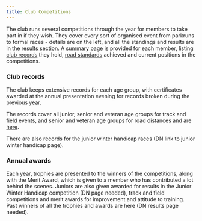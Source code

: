 ```yaml
---
title: Club Competitions
---
```

The club runs several competitions through the year for members to take part in if they wish.  They cover every sort of organised event from parkruns to formal races - details are on the left, and all the standings and results are in the [results section](http://results.pfrac.co.uk/).  A [summary page](http://results.pfrac.co.uk/Runner%20Pages/) is provided for each member, listing [club records](http://results.pfrac.co.uk/Records/) they hold, [road standards](https://pfrac.chrishodgson.co.uk/about/road-running) achieved and current positions in the competitions.

### Club records

The club keeps extensive records for each age group, with certificates awarded at the annual presentation evening for records broken during the previous year.

The records cover all junior, senior and veteran age groups for track and field events, and senior and veteran age groups for road distances and are [here](http://results.pfrac.co.uk/Records/).

There are also records for the junior winter handicap races (DN link to junior winter handicap page).

### Annual awards

Each year, trophies are presented to the winners of the competitions, along with the Merit Award, which is given to a member who has contributed a lot behind the scenes.  Juniors are also given awarded for results in the Junior Winter Handicap competition (DN page needed), track and field competitions and merit awards for improvement and attitude to training.  Past winners of all the trophies and awards are here (DN results page needed).
